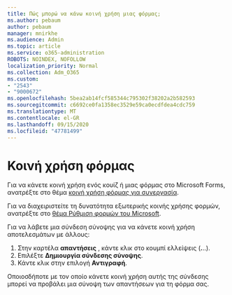 ```yaml
---
title: Πώς μπορώ να κάνω κοινή χρήση μιας φόρμας;
ms.author: pebaum
author: pebaum
manager: mnirkhe
ms.audience: Admin
ms.topic: article
ms.service: o365-administration
ROBOTS: NOINDEX, NOFOLLOW
localization_priority: Normal
ms.collection: Adm_O365
ms.custom:
- "2543"
- "9000672"
ms.openlocfilehash: 5bea2ab14fcf585344c795302f38202a2b582593
ms.sourcegitcommit: c6692ce0fa1358ec3529e59ca0ecdfdea4cdc759
ms.translationtype: MT
ms.contentlocale: el-GR
ms.lasthandoff: 09/15/2020
ms.locfileid: "47781499"
---
```

# <a name="share-a-form"></a>Κοινή χρήση φόρμας

Για να κάνετε κοινή χρήση ενός κουίζ ή μιας φόρμας στο Microsoft Forms, ανατρέξτε στο θέμα [κοινή χρήση φόρμας για συνεργασία](https://support.office.com/article/Share-a-form-to-collaborate-d5bb5cf0-8401-4c15-bb8c-8e108cd7e69b).

Για να διαχειριστείτε τη δυνατότητα εξωτερικής κοινής χρήσης φορμών, ανατρέξτε στο [θέμα Ρύθμιση φορμών του Microsoft](https://support.office.com/article/set-up-microsoft-forms-cc52287a-4550-464d-9a1b-457bf9df2240). 

Για να λάβετε μια σύνδεση σύνοψης για να κάνετε κοινή χρήση αποτελεσμάτων με άλλους:

1. Στην καρτέλα **απαντήσεις** , κάντε κλικ στο κουμπί ελλείψεις (**.**..).
3. Επιλέξτε **Δημιουργία σύνδεσης σύνοψης**.
4. Κάντε κλικ στην επιλογή **Αντιγραφή**.

Οποιοσδήποτε με τον οποίο κάνετε κοινή χρήση αυτής της σύνδεσης μπορεί να προβάλει μια σύνοψη των απαντήσεων για τη φόρμα σας.
